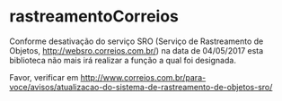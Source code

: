 # rastreamentoCorreios

Conforme desativação do serviço SRO (Serviço de Rastreamento de Objetos, http://websro.correios.com.br/) na data de 04/05/2017 esta biblioteca não mais irá realizar a função a qual foi designada.

Favor, verificar em http://www.correios.com.br/para-voce/avisos/atualizacao-do-sistema-de-rastreamento-de-objetos-sro/

